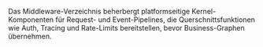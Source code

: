 Das Middleware-Verzeichnis beherbergt platformseitige Kernel-Komponenten für Request- und Event-Pipelines, die Querschnittsfunktionen wie Auth, Tracing und Rate-Limits bereitstellen, bevor Business-Graphen übernehmen.
